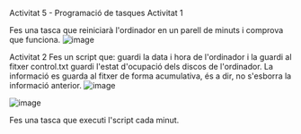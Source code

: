 Activitat 5 - Programació de tasques
Activitat 1

Fes una tasca que reiniciarà l'ordinador en un parell de minuts i comprova que funciona.
![image](https://github.com/user-attachments/assets/30cca8e0-56ee-4111-836f-e8debdc0fd51)

Activitat 2
Fes un script que:
guardi la data i hora de l'ordinador i la guardi al fitxer control.txt
guardi l'estat d'ocupació dels discos de l'ordinador.
La informació es guarda al fitxer de forma acumulativa, és a dir, no s'esborra la informació anterior.
![image](https://github.com/user-attachments/assets/d353e383-ac8e-4ad6-bfc2-7db3014acb7f)

![image](https://github.com/user-attachments/assets/591ffb1e-0db1-4cde-ae86-4b3024779cad)

Fes una tasca que executi l'script cada minut.
